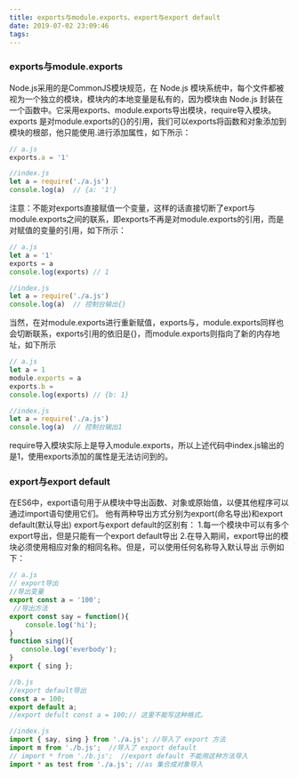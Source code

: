 ```yaml
---
title: exports与module.exports、export与export default
date: 2019-07-02 23:09:46
tags:
---
```

### exports与module.exports
Node.js采用的是CommonJS模块规范，在 Node.js 模块系统中，每个文件都被视为一个独立的模块，模块内的本地变量是私有的，因为模块由 Node.js 封装在一个函数中。它采用exports、module.exports导出模块，require导入模块。
exports 是对module.exports的{}的引用，我们可以exports将函数和对象添加到模块的根部，他只能使用.进行添加属性，如下所示：
```javascript
// a.js
exports.a = '1'

//index.js
let a = require('./a.js')
console.log(a)  // {a: '1'}
```
注意：不能对exports直接赋值一个变量，这样的话直接切断了export与module.exports之间的联系，即exports不再是对module.exports的引用，而是对赋值的变量的引用，如下所示：
```javascript
// a.js
let a = '1'
exports = a
console.log(exports) // 1

//index.js
let a = require('./a.js')
console.log(a)  // 控制台输出{}
```
当然，在对module.exports进行重新赋值，exports与，module.exports同样也会切断联系，exports引用的依旧是{}，而module.exports则指向了新的内存地址，如下所示
```javascript
// a.js
let a = 1
module.exports = a
exports.b = 
console.log(exports) // {b: 1}

//index.js
let a = require('./a.js')
console.log(a)  // 控制台输出1
```
require导入模块实际上是导入module.exports，所以上述代码中index.js输出的是1，使用exports添加的属性是无法访问到的。
### export与export default
在ES6中，export语句用于从模块中导出函数、对象或原始值，以便其他程序可以通过import语句使用它们。
他有两种导出方式分别为export(命名导出)和export default(默认导出)
export与export default的区别有：
1.每一个模块中可以有多个export导出，但是只能有一个export default导出
2.在导入期间，export导出的模块必须使用相应对象的相同名称。但是，可以使用任何名称导入默认导出
示例如下：
```javascript
// a.js
// export导出
//导出变量
export const a = '100';  
 //导出方法
export const say = function(){ 
    console.log('hi');
}
function sing(){
   console.log('everbody'); 
}
export { sing };

//b.js
//export default导出
const a = 100;
export default a; 
//export defult const a = 100;// 这里不能写这种格式。

//index.js
import { say, sing } from './a.js'; //导入了 export 方法 
import m from './b.js';  //导入了 export default 
// import * from './b.js';  //export default 不能用这种方法导入
import * as test from './a.js'; //as 集合成对象导入
```
